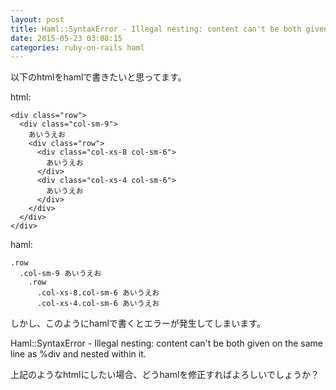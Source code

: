 ```yaml
---
layout: post
title: Haml::SyntaxError - Illegal nesting: content can't be both given on the same line as %div and nested within it
date: 2015-05-23 03:08:15
categories: ruby-on-rails haml
---
```

<p>以下のhtmlをhamlで書きたいと思ってます。</p>

<p>html:</p>

<pre><code>&lt;div class="row"&gt;
  &lt;div class="col-sm-9"&gt;
    あいうえお
    &lt;div class="row"&gt;
      &lt;div class="col-xs-8 col-sm-6"&gt;
        あいうえお
      &lt;/div&gt;
      &lt;div class="col-xs-4 col-sm-6"&gt;
        あいうえお
      &lt;/div&gt;
    &lt;/div&gt;
  &lt;/div&gt;
&lt;/div&gt;
</code></pre>

<p>haml:</p>

<pre><code>.row
  .col-sm-9 あいうえお
    .row
      .col-xs-8.col-sm-6 あいうえお
      .col-xs-4.col-sm-6 あいうえお
</code></pre>

<p>しかし、このようにhamlで書くとエラーが発生してしまいます。</p>

<p>Haml::SyntaxError - Illegal nesting: content can't be both given on the same line as %div and nested within it.</p>

<p>上記のようなhtmlにしたい場合、どうhamlを修正すればよろしいでしょうか？</p>
